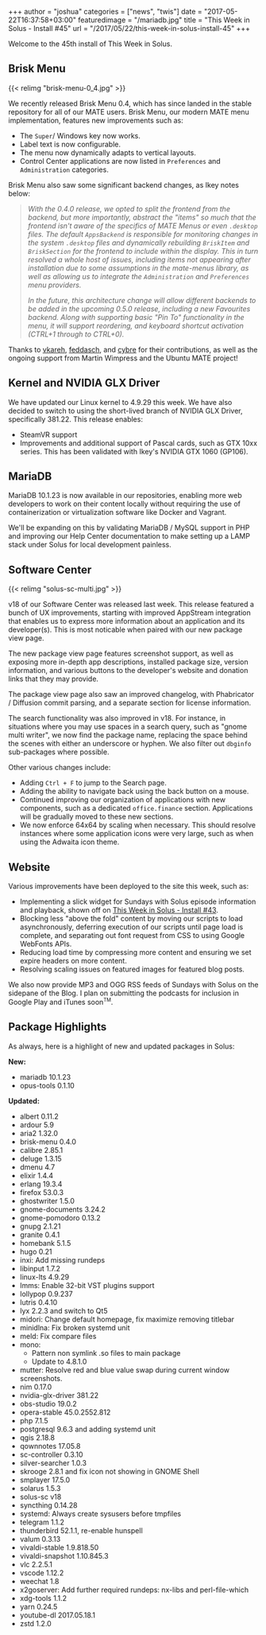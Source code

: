 +++
author = "joshua"
categories = ["news", "twis"]
date = "2017-05-22T16:37:58+03:00"
featuredimage = "/mariadb.jpg"
title = "This Week in Solus - Install #45"
url = "/2017/05/22/this-week-in-solus-install-45"
+++

Welcome to the 45th install of This Week in Solus.

## Brisk Menu

{{< relimg "brisk-menu-0_4.jpg" >}}

We recently released Brisk Menu 0.4, which has since landed in the stable repository for all of our MATE users. Brisk Menu, our modern MATE menu implementation, features new improvements such as:

- The `Super`/ Windows key now works.
- Label text is now configurable.
- The menu now dynamically adapts to vertical layouts.
- Control Center applications are now listed in `Preferences` and `Administration` categories.

Brisk Menu also saw some significant backend changes, as Ikey notes below:

> *With the 0.4.0 release, we opted to split the frontend from the backend, but more importantly, abstract the "items" so much that the frontend isn't aware of the specifics of MATE Menus or even `.desktop` files. The default `AppsBackend` is responsible for monitoring changes in the system `.desktop` files and dynamically rebuilding `BriskItem` and `BriskSection` for the frontend to include within the display. This in turn resolved a whole host of issues, including items not appearing after installation due to some assumptions in the mate-menus library, as well as allowing us to integrate the `Administration` and `Preferences` menu providers.*
>
> *In the future, this architecture change will allow different backends to be added in the upcoming 0.5.0 release, including a new Favourites backend. Along with supporting basic "Pin To" functionality in the menu, it will support reordering, and keyboard shortcut activation (CTRL+1 through to CTRL+0).*

Thanks to [vkareh](https://github.com/vkareh), [feddasch](https://github.com/feddasch), and [cybre](https://github.com/cybre) for their contributions, as well as the ongoing support from Martin Wimpress and the Ubuntu MATE project!

## Kernel and NVIDIA GLX Driver

We have updated our Linux kernel to 4.9.29 this week. We have also decided to switch to using the short-lived branch of NVIDIA GLX Driver, specifically 381.22. This release enables:

- SteamVR support
- Improvements and additional support of Pascal cards, such as GTX 10xx series. This has been validated with Ikey's NVIDIA GTX 1060 (GP106).

## MariaDB

MariaDB 10.1.23 is now available in our repositories, enabling more web developers to work on their content locally without requiring the use of containerization or virtualization software like Docker and Vagrant.

We'll be expanding on this by validating MariaDB / MySQL support in PHP and improving our Help Center documentation to make setting up a LAMP stack under Solus for local development painless.

## Software Center

{{< relimg "solus-sc-multi.jpg" >}}

v18 of our Software Center was released last week. This release featured a bunch of UX improvements, starting with improved AppStream integration that enables us to express more information about an application and its developer(s). This is most noticable when paired with our new package view page.

The new package view page features screenshot support, as well as exposing more in-depth app descriptions, installed package size, version information, and various buttons to the developer's website and donation links that they may provide.

The package view page also saw an improved changelog, with Phabricator / Diffusion commit parsing, and a separate section for license information.

The search functionality was also improved in v18. For instance, in situations where you may use spaces in a search query, such as "gnome multi writer", we now find the package name, replacing the space behind the scenes with either an underscore or hyphen. We also filter out `dbginfo` sub-packages where possible.

Other various changes include:

- Adding `Ctrl + F` to jump to the Search page.
- Adding the ability to navigate back using the back button on a mouse.
- Continued improving our organization of applications with new components, such as a dedicated `office.finance` section. Applications will be gradually moved to these new sections.
- We now enforce 64x64 by scaling when necessary. This should resolve instances where some application icons were very large, such as when using the Adwaita icon theme.

## Website

Various improvements have been deployed to the site this week, such as:

- Implementing a slick widget for Sundays with Solus episode information and playback, shown off on [This Week in Solus - Install #43](/2017/04/24/this-week-in-solus-install-43/).
- Blocking less "above the fold" content by moving our scripts to load asynchronously, deferring execution of our scripts until page load is complete, and separating out font request from CSS to using Google WebFonts APIs.
- Reducing load time by compressing more content and ensuring we set expire headers on more content.
- Resolving scaling issues on featured images for featured blog posts.

We also now provide MP3 and OGG RSS feeds of Sundays with Solus on the sidepane of the Blog. I plan on submitting the podcasts for inclusion in Google Play and iTunes soon<sup><small>TM</small></sup>.

## Package Highlights

As always, here is a highlight of new and updated packages in Solus:

**New:**

- mariadb 10.1.23
- opus-tools 0.1.10

**Updated:**

- albert 0.11.2
- ardour 5.9
- aria2 1.32.0
- brisk-menu 0.4.0
- calibre 2.85.1
- deluge 1.3.15
- dmenu 4.7
- elixir 1.4.4
- erlang 19.3.4
- firefox 53.0.3
- ghostwriter 1.5.0
- gnome-documents 3.24.2
- gnome-pomodoro 0.13.2
- gnupg 2.1.21
- granite 0.4.1
- homebank 5.1.5
- hugo 0.21
- inxi: Add missing rundeps
- libinput 1.7.2
- linux-lts 4.9.29
- lmms: Enable 32-bit VST plugins support
- lollypop 0.9.237
- lutris 0.4.10
- lyx 2.2.3 and switch to Qt5
- midori: Change default homepage, fix maximize removing titlebar
- minidlna: Fix broken systemd unit
- meld: Fix compare files
- mono:
  - Pattern non symlink .so files to main package
  - Update to 4.8.1.0
- mutter: Resolve red and blue value swap during current window screenshots.
- nim 0.17.0
- nvidia-glx-driver 381.22
- obs-studio 19.0.2
- opera-stable 45.0.2552.812
- php 7.1.5
- postgresql 9.6.3 and adding systemd unit
- qgis 2.18.8
- qownnotes 17.05.8
- sc-controller 0.3.10
- silver-searcher 1.0.3
- skrooge 2.8.1 and fix icon not showing in GNOME Shell
- smplayer 17.5.0
- solarus 1.5.3
- solus-sc v18
- syncthing 0.14.28
- systemd: Always create sysusers before tmpfiles
- telegram 1.1.2
- thunderbird 52.1.1, re-enable hunspell
- valum 0.3.13
- vivaldi-stable 1.9.818.50
- vivaldi-snapshot 1.10.845.3
- vlc 2.2.5.1
- vscode 1.12.2
- weechat 1.8
- x2goserver: Add further required rundeps: nx-libs and perl-file-which
- xdg-tools 1.1.2
- yarn 0.24.5
- youtube-dl 2017.05.18.1
- zstd 1.2.0